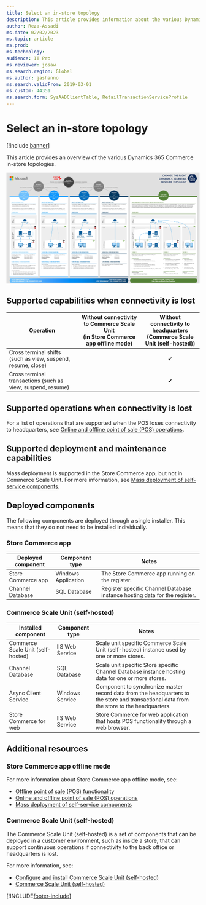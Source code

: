 ```yaml
---
title: Select an in-store topology
description: This article provides information about the various Dynamics 365 Commerce in-store topologies.
author: Reza-Assadi
ms.date: 02/02/2023
ms.topic: article
ms.prod: 
ms.technology: 
audience: IT Pro
ms.reviewer: josaw
ms.search.region: Global
ms.author: jashanno
ms.search.validFrom: 2019-03-01
ms.custom: 44351
ms.search.form: SysAADClientTable, RetailTransactionServiceProfile
---
```


# Select an in-store topology

[!include [banner](../../includes/banner.md)]

This article provides an overview of the various Dynamics 365 Commerce in-store topologies. 

<a href="/dynamics365/unified-operations/retail/dev-itpro/media/channel/instore/topology.jpg" rel="some text">![Choose the right store topology.](media/CHANNEL/INSTORE/Topology.jpg)</a>

## Supported capabilities when connectivity is lost
| Operation | Without connectivity to Commerce Scale Unit<br>(in Store Commerce app offline mode) | Without connectivity to headquarters<br>(Commerce Scale Unit (self-hosted)) |
| --- | :-: | :-: |
| Cross terminal shifts (such as view, suspend, resume, close) | | ✔ | 
| Cross terminal transactions (such as view, suspend, resume)  | | ✔ |

## Supported operations when connectivity is lost
For a list of operations that are supported when the POS loses connectivity to headquarters, see [Online and offline point of sale (POS) operations](/dynamics365/unified-operations/retail/pos-operations).

## Supported deployment and maintenance capabilities
Mass deployment is supported in the Store Commerce app, but not in Commerce Scale Unit. For more information, see [Mass deployment of self-service components](/dynamics365/unified-operations/retail/dev-itpro/retail-mass-deployment).

## Deployed components
The following components are deployed through a single installer. This means that they do not need to be installed individually.

### Store Commerce app
| Deployed component | Component type | Notes |
| --- | --- | --- |
| Store Commerce app | Windows Application | The Store Commerce app running on the register. |
| Channel Database | SQL Database | Register specific Channel Database instance hosting data for the register.

### Commerce Scale Unit (self-hosted)
| Installed component | Component type | Notes |
| --- | --- | --- |
| Commerce Scale Unit (self-hosted) | IIS Web Service | Scale unit specific Commerce Scale Unit (self-hosted) instance used by one or more stores. |
| Channel Database | SQL Database | Scale unit specific Store specific Channel Database instance hosting data for one or more stores. |
| Async Client Service | Windows Service | Component to synchronize master record data from the headquarters to the store and transactional data from the store to the headquarters. |
| Store Commerce for web | IIS Web Service | Store Commerce for web application that hosts POS functionality through a web browser. |

## Additional resources
### Store Commerce app offline mode
For more information about Store Commerce app offline mode, see:
- [Offline point of sale (POS) functionality](/dynamics365/unified-operations/retail/pos-offline-functionality)
- [Online and offline point of sale (POS) operations](/dynamics365/unified-operations/retail/pos-operations)
- [Mass deployment of self-service components](/dynamics365/unified-operations/retail/dev-itpro/retail-mass-deployment)

### Commerce Scale Unit (self-hosted)
The Commerce Scale Unit (self-hosted) is a set of components that can be deployed in a customer environment, such as inside a store, that can support continuous operations if connectivity to the back office or headquarters is lost. 

For more information, see:
- [Configure and install Commerce Scale Unit (self-hosted)](/dynamics365/unified-operations/retail/dev-itpro/retail-store-scale-unit-configuration-installation)
- [Commerce Scale Unit (self-hosted)](/dynamics365/unified-operations/retail/dev-itpro/retail-store-system-begin)


[!INCLUDE[footer-include](../../includes/footer-banner.md)]
